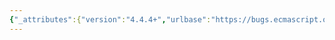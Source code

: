 ```yaml
---
{"_attributes":{"version":"4.4.4+","urlbase":"https://bugs.ecmascript.org/","maintainer":"dherman@mozilla.com"},"bug":{"bug_id":3266,"creation_ts":"2014-10-08 11:40:00 -0700","short_desc":"9.4.4.3 [[Get]] (P, Receiver): Step 8 can be removed","delta_ts":"2014-10-14 15:17:58 -0700","product":"Draft for 6th Edition","component":"technical issue","version":"Rev 27: August 24, 2014 Draft","rep_platform":"All","op_sys":"All","bug_status":"RESOLVED","resolution":"FIXED","priority":"Normal","bug_severity":"normal","everconfirmed":true,"reporter":{"uid":"andrebargull","name":"André Bargull"},"assigned_to":{"uid":"allen","name":"Allen Wirfs-Brock"},"long_desc":[{"commentid":10289,"comment_count":0,"who":{"uid":"andrebargull","name":"André Bargull"},"bug_when":"2014-10-08 11:40:44 -0700","thetext":"9.4.4.3 [[Get]] (P, Receiver):\n\nStep 8 can be removed, the \"caller\" restriction is already enforced in 9.4.4.1 [[GetOwnProperty]] (P), step 8. Also see 9.2.1 [[GetOwnProperty]] (P) for a similar restriction where only [[GetOwnProperty]] is special cased."},{"commentid":10354,"comment_count":1,"who":{"uid":"allen","name":"Allen Wirfs-Brock"},"bug_when":"2014-10-14 11:17:24 -0700","thetext":"fixed in rev28 editor's draft"},{"commentid":10459,"comment_count":2,"who":{"uid":"allen","name":"Allen Wirfs-Brock"},"bug_when":"2014-10-14 15:17:58 -0700","thetext":"fixed in rev28"}]}}
---
```

